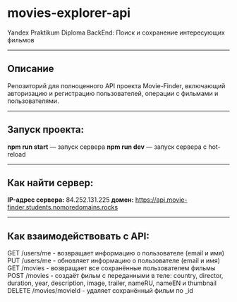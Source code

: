 # movies-explorer-api
Yandex Praktikum Diploma BackEnd: Поиск и сохранение интересующих фильмов
***
## Описание
Репозиторий для полноценного API проекта Movie-Finder, включающий авторизацию и регистрацию пользователей, операции с фильмами и пользователями.
***
## Запуск проекта:
**npm run start** — запуск сервера
**npm run dev** — запуск сервера с hot-reload
***
## Как найти сервер:
**IP-адрес сервера:** 84.252.131.225 **домен:** https://api.movie-finder.students.nomoredomains.rocks
***
## Как взаимодействовать с API:
GET /users/me - возвращает информацию о пользователе (email и имя)
PUT /users/me - обновляет информацию о пользователе (email и имя)
GET /movies - возвращает все сохранённые пользователем фильмы
POST /movies - создаёт фильм с переданными в теле: country, director, duration, year, description, image, trailer, nameRU, nameEN и thumbnail 
DELETE /movies/movieId - удаляет сохранённый фильм по _id
